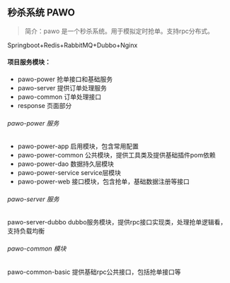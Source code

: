 ## 秒杀系统 PAWO
> 简介：pawo 是一个秒杀系统。用于模拟定时抢单。支持rpc分布式。

Springboot+Redis+RabbitMQ+Dubbo+Nginx


#### 项目服务模块：

- pawo-power 抢单接口和基础服务
- pawo-server 提供订单处理服务
- pawo-common 订单处理接口
- response 页面部分

###### pawo-power 服务

- pawo-power-app 启用模块，包含常用配置
- pawo-power-common  公共模块，提供工具类及提供基础插件pom依赖
- pawo-power-dao  数据持久层模块
- pawo-power-service  service层模块
- pawo-power-web  接口模块，包含抢单，基础数据注册等接口

###### pawo-server 服务
pawo-server-dubbo dubbo服务模块，提供rpc接口实现类，处理抢单逻辑看，支持负载均衡


###### pawo-common 模块
pawo-common-basic 提供基础rpc公共接口，包括抢单接口等



